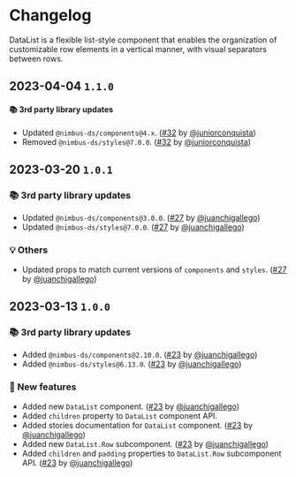 # Changelog

DataList is a flexible list-style component that enables the organization of customizable row elements in a vertical manner, with visual separators between rows.

## 2023-04-04 `1.1.0`

#### 📚 3rd party library updates

- Updated `@nimbus-ds/components@4.x`. ([#32](https://github.com/TiendaNube/nimbus-patterns/pull/32) by [@juniorconquista](https://github.com/juniorconquista))
- Removed `@nimbus-ds/styles@7.0.0`. ([#32](https://github.com/TiendaNube/nimbus-patterns/pull/32) by [@juniorconquista](https://github.com/juniorconquista))

## 2023-03-20 `1.0.1`

### 📚 3rd party library updates

- Updated `@nimbus-ds/components@3.0.0`. ([#27](https://github.com/TiendaNube/nimbus-patterns/pull/27) by [@juanchigallego](https://github.com/juanchigallego))
- Updated `@nimbus-ds/styles@7.0.0`. ([#27](https://github.com/TiendaNube/nimbus-patterns/pull/27) by [@juanchigallego](https://github.com/juanchigallego))

### 💡 Others

- Updated props to match current versions of `components` and `styles`. ([#27](https://github.com/TiendaNube/nimbus-patterns/pull/27) by [@juanchigallego](https://github.com/juanchigallego))

## 2023-03-13 `1.0.0`

### 📚 3rd party library updates

- Added `@nimbus-ds/components@2.10.0`. ([#23](https://github.com/TiendaNube/nimbus-patterns/pull/23) by [@juanchigallego](https://github.com/juanchigallego))
- Added `@nimbus-ds/styles@6.13.0`. ([#23](https://github.com/TiendaNube/nimbus-patterns/pull/23) by [@juanchigallego](https://github.com/juanchigallego))

### 🎉 New features

- Added new `DataList` component. ([#23](https://github.com/TiendaNube/nimbus-patterns/pull/23) by [@juanchigallego](https://github.com/juanchigallego))
- Added `children` property to `DataList` component API.
- Added stories documentation for `DataList` component. ([#23](https://github.com/TiendaNube/nimbus-patterns/pull/23) by [@juanchigallego](https://github.com/juanchigallego))
- Added new `DataList.Row` subcomponent. ([#23](https://github.com/TiendaNube/nimbus-patterns/pull/23) by [@juanchigallego](https://github.com/juanchigallego))
- Added `children` and `padding` properties to `DataList.Row` subcomponent API. ([#23](https://github.com/TiendaNube/nimbus-patterns/pull/23) by [@juanchigallego](https://github.com/juanchigallego))
